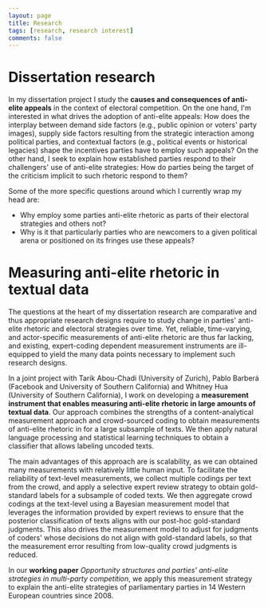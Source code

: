```yaml
---
layout: page
title: Research
tags: [research, research interest]
comments: false
---
```


# Dissertation research 

In my dissertation project I study the **causes and consequences of anti-elite appeals** in the context of electoral competition. 
On the one hand, I'm interested in what drives the adoption of anti-elite appeals: How does the interplay between demand side factors (e.g., public opinion or voters' party images), supply side factors resulting from the strategic interaction among political parties, and contextual factors (e.g., political events or historical legacies) shape the incentives parties have to employ such appeals?
On the other hand, I seek to explain how established parties respond to their challengers' use of anti-elite strategies: How do parties being the target of the criticism implicit to such rhetoric respond to them?  

Some of the more specific questions around which I currently wrap my head are:

- Why employ some parties anti-elite rhetoric as parts of their electoral strategies and others not? 
- Why is it that particularly parties who are newcomers to a given political arena or positioned on its fringes use these appeals?
<!-- - Is this characteristic behavior of challenger parties related to their frequent use of issue entrepreneurial strategies? And if so, how and why?  -->
<!-- - That is, what theoretical explanations hold in the face of empirical rigorous tests? -->


<!-- Given the comparative nature of the questions mentioned above, it becomes clear that there is a need for valid measurements of the salience of anti-elite appeals the electoral strategies of a large set parties.
This poses the challenge to develop a measurement instrument that satisfy the reliability and specifically the scalability needs arising from focusing on a universe of cases with such a large temporal and geographic coverage.
 -->


# Measuring anti-elite rhetoric in textual data 

The questions at the heart of my dissertation research are comparative and thus appropriate research designs require to study change in parties' anti-elite rhetoric and electoral strategies over time.
Yet, reliable, time-varying, and actor-specific measurements of anti-elite rhetoric are thus far lacking, and existing, expert-coding dependent measurement instruments are ill-equipped to yield the many data points necessary to implement such research designs.

In a joint project with Tarik Abou-Chadi (University of Zurich), Pablo Barberá (Facebook and University of Southern California) and Whitney Hua (University of Southern California), I work on developing a **measurement instrument that enables measuring anti-elite rhetoric in large amounts of textual data**.
Our approach combines the strengths of a content-analytical measurement approach and crowd-sourced coding to obtain measurements of anti-elite rhetoric in for a large subsample of texts.
We then apply natural language processing and statistical learning techniques to obtain a classifier that allows labeling uncoded texts.

The main advantages of this approach are is scalability, as we can obtained many measurements with relatively little human input.
To facilitate the reliability of text-level measurements, we collect multiple codings per text from the crowd, and apply a selective expert review strategy to obtain gold-standard labels for a subsample of coded texts.
We then aggregate crowd codings at the text-level using a Bayesian measurement model that leverages the information provided by expert reviews to ensure that the posterior classification of texts aligns with our post-hoc gold-standard judgments.
This also drives the measurement model to adjust for judgments of coders' whose decisions do not align with gold-standard labels, so that the measurement error resulting from low-quality crowd judgments is reduced.

In our **working paper** *Opportunity structures and parties' anti-elite strategies in multi-party competition*, we apply this measurement strategy to explain the anti-elite strategies of parliamentary parties in 14 Western European countries since 2008.

